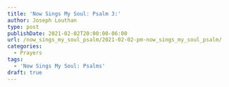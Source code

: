 ```yaml
---
title: 'Now Sings My Soul: Psalm 3:'
author: Joseph Louthan
type: post
publishDate: 2021-02-02T20:00:00-06:00
url: /now_sings_my_soul_psalm/2021-02-02-pm-now_sings_my_soul_psalm/
categories:
  - Prayers
tags:
  - 'Now Sings My Soul: Psalms'
draft: true
---
```

<pre>
<div style="font-variant: small-caps;">

</div>

</pre>
